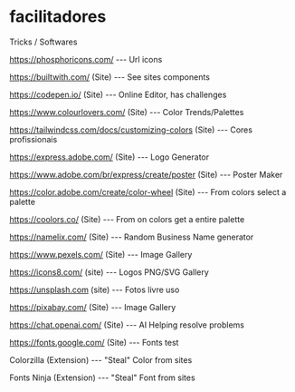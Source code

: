 # facilitadores

Tricks / Softwares

https://phosphoricons.com/ --- Url icons

https://builtwith.com/ (Site) --- See sites components

https://codepen.io/ (Site) --- Online Editor, has challenges

https://www.colourlovers.com/ (Site) --- Color Trends/Palettes

https://tailwindcss.com/docs/customizing-colors (Site) --- Cores profissionais

https://express.adobe.com/ (Site) --- Logo Generator

https://www.adobe.com/br/express/create/poster (Site) --- Poster Maker

https://color.adobe.com/create/color-wheel (Site) --- From colors select a palette

https://coolors.co/ (Site) --- From on colors get a entire palette

https://namelix.com/ (Site) --- Random Business Name generator

https://www.pexels.com/ (Site) --- Image Gallery

https://icons8.com/ (site) --- Logos PNG/SVG Gallery

https://unsplash.com (site) --- Fotos livre uso

https://pixabay.com/ (Site) --- Image Gallery

https://chat.openai.com/ (Site) --- AI Helping resolve problems

https://fonts.google.com/ (Site) --- Fonts test

Colorzilla (Extension) --- "Steal" Color from sites

Fonts Ninja (Extension) ---  "Steal" Font from sites
